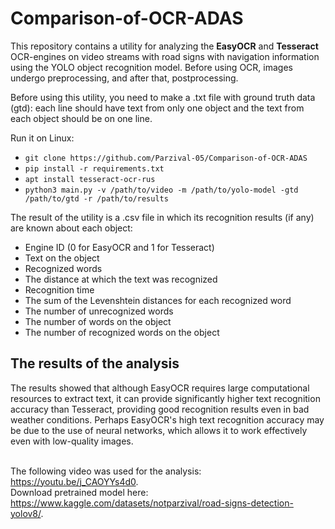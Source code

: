 # Comparison-of-OCR-ADAS

This repository contains a utility for analyzing the <b>EasyOCR</b> and <b>Tesseract</b> OCR-engines on video streams with road signs with navigation information using the YOLO object recognition model. Before using OCR, images undergo preprocessing, and after that, postprocessing.

Before using this utility, you need to make a .txt file with ground truth data (gtd): each line should have text from only one object and the text from each object should be on one line.

Run it on Linux:

- `git clone https://github.com/Parzival-05/Comparison-of-OCR-ADAS`
- `pip install -r requirements.txt`
- `apt install tesseract-ocr-rus`
- `python3 main.py -v /path/to/video -m /path/to/yolo-model -gtd /path/to/gtd -r /path/to/results`

The result of the utility is a .csv file in which its recognition results (if any) are known about each object:

- Engine ID (0 for EasyOCR and 1 for Tesseract)
- Text on the object
- Recognized words
- The distance at which the text was recognized
- Recognition time
- The sum of the Levenshtein distances for each recognized word
- The number of unrecognized words
- The number of words on the object
- The number of recognized words on the object

<h2>The results of the analysis</h2>
The results showed that although EasyOCR requires large computational resources to extract text, it can provide significantly higher text recognition accuracy than Tesseract, providing good recognition results even in bad weather conditions. Perhaps EasyOCR's high text recognition accuracy may be due to the use of neural networks, which allows it to work effectively even with low-quality images.

\
The following video was used for the analysis: https://youtu.be/j_CAOYYs4d0.
\
Download pretrained model here: https://www.kaggle.com/datasets/notparzival/road-signs-detection-yolov8/.
